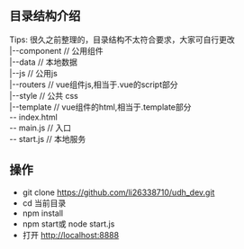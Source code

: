 
## 目录结构介绍
Tips: 很久之前整理的，目录结构不太符合要求，大家可自行更改 <br>
|--component                            // 公用组件 <br>
|--data                                 // 本地数据 <br>
|--js                                   // 公用js <br>
|--routers                              // vue组件js,相当于.vue的script部分 <br>
|--style                                // 公共 css <br>
|--template                             // vue组件的html,相当于.template部分 <br>
-- index.html                            <br>
-- main.js                             // 入口 <br>
-- start.js                            // 本地服务<br>

## 操作
* git clone https://github.com/li26338710/udh_dev.git
* cd 当前目录
* npm install 
* npm start或 node start.js
* 打开 [http://localhost:8888](http://localhost:8888/#/path1)

